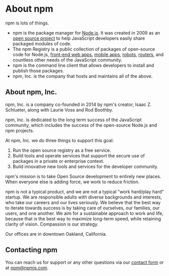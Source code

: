 # About npm

npm is lots of things.

* npm is the package manager for [Node.js](https://nodejs.org/). It was created in 2009 as an [open source project](https://github.com/npm/npm) to help JavaScript developers easily share packaged modules of code.
* The npm Registry is a public collection of packages of open-source code for Node.js, [front-end web apps](http://www.ember-cli.com/), [mobile apps](https://cordova.apache.org/), [robots](https://tessel.io/), [routers](https://linerate.f5.com/), and countless other needs of the JavaScript community.
* npm is the command line client that allows developers to install and publish those packages.
* npm, Inc. is the company that hosts and maintains all of the above.

## About npm, Inc.

npm, Inc. is a company co-founded in 2014 by npm's creator, Isaac Z. Schlueter, along with Laurie Voss and Rod Boothby.

npm, Inc. is dedicated to the long term success of the JavaScript community, which includes the success of the open-source Node.js and npm projects.

At npm, Inc. we do three things to support this goal:

1. Run the open source registry as a free service.
2. Build tools and operate services that support the secure use of packages in a private or enterprise context.
3. Build innovative new tools and services for the developer community.

npm's mission is to take Open Source development to entirely new places. When everyone else is adding force, we work to reduce friction.

npm is not a typical product, and we are not a typical "work hard/play hard" startup. We are responsible adults with diverse backgrounds and interests, who take our careers and our lives seriously. We believe that the best way to iterate towards success is by taking care of ourselves, our families, our users, and one another. We aim for a sustainable approach to work and life, because that is the best way to maximize long-term speed, while retaining clarity of vision. Compassion is our strategy.

Our offices are in downtown Oakland, California.

## Contacting npm

You can reach us for support or any other questions via our [contact form](/support) or at [npm@npmjs.com](mailto:npm@npmjs.com).
